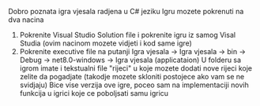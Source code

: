 Dobro poznata igra vjesala radjena u C# jeziku
Igru mozete pokrenuti na dva nacina
1. Pokrenite Visual Studio Solution file i pokrenite igru iz samog Visal Studia (ovim nacinom mozete vidjeti i kod same igre)
2. Pokrenite executive file na putanji Igra vjesala -> Igra vjesala -> bin -> Debug -> net8.0-windows -> Igra vjesala (applicataion)
U folderu sa igrom imate i tekstualni file "rijeci" u koje mozete dodati nove rijeci koje zelite da pogadjate (takodje mozete skloniti postojece ako vam se ne svidjaju)
Bice vise verzija ove igre, poceo sam na implementaciji novih funkcija u igrici koje ce poboljsati samu igricu
